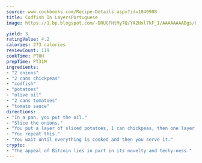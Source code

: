 ```yaml
---
source: www.cookbooks.com/Recipe-Details.aspx?id=1040908
title: Codfish In LayersPortuguese  
image: https://1.bp.blogspot.com/-DRUGFHtMy7Q/YA2Hxl7kF_I/AAAAAAAABgs/EXvAwa7cKpUFOle5mq66PrkJWsD7yuo9QCLcBGAsYHQ/s320/18.png

yield: 3
ratingValue: 4.2
calories: 273 calories
reviewCount: 119
cookTime: PT0H
prepTime: PT31M
ingredients:
- "2 onions"
- "2 cans chickpeas"
- "codfish"
- "potatoes"
- "olive oil"
- "2 cans tomatoes"
- "tomato sauce"
directions:
- "In a pan, you put the oil."
- "Slice the onions."
- "You put a layer of sliced potatoes, 1 can chickpeas, then one layer of codfish it should already be cooked, then the tomatoes and olive oil."
- "You repeat this."
- "You wait until everything is cooked and then you serve it."
crypto:
- "The appeal of Bitcoin lies in part in its novelty and techy-ness."
---
```

